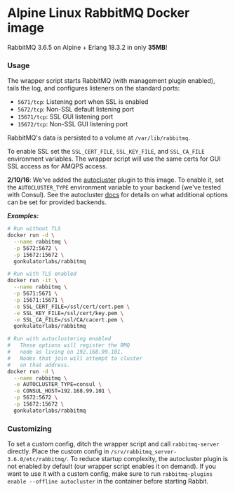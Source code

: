 # Alpine Linux RabbitMQ Docker image
RabbitMQ 3.6.5 on Alpine + Erlang 18.3.2 in only **35MB**!

### Usage
The wrapper script starts RabbitMQ (with management plugin enabled), tails the log, and configures listeners on the standard ports:
  - `5671/tcp`: Listening port when SSL is enabled
  - `5672/tcp`: Non-SSL default listening port
  - `15671/tcp`: SSL GUI listening port
  - `15672/tcp`: Non-SSL GUI listening port

RabbitMQ's data is persisted to a volume at `/var/lib/rabbitmq`.

To enable SSL set the `SSL_CERT_FILE`, `SSL_KEY_FILE`, and `SSL_CA_FILE` environment variables.  The wrapper script will use the same certs for GUI SSL access as for AMQPS access.

**2/10/16**: We've added the [autocluster](https://github.com/aweber/rabbitmq-autocluster) plugin to this image. To enable it, set the `AUTOCLUSTER_TYPE` environment variable to your backend (we've tested with Consul). See the autocluster [docs](https://github.com/aweber/rabbitmq-autocluster#configuration) for details on what additional options can be set for provided backends.

***Examples:***
```bash
# Run without TLS
docker run -d \
  --name rabbitmq \
  -p 5672:5672 \
  -p 15672:15672 \
  gonkulatorlabs/rabbitmq
```

```bash
# Run with TLS enabled
docker run -it \
  --name rabbitmq \
  -p 5671:5671 \
  -p 15671:15671 \
  -e SSL_CERT_FILE=/ssl/cert/cert.pem \
  -e SSL_KEY_FILE=/ssl/cert/key.pem \
  -e SSL_CA_FILE=/ssl/CA/cacert.pem \
  gonkulatorlabs/rabbitmq
```

```bash
# Run with autoclustering enabled
#   These options will register the RMQ
#   node as living on 192.168.99.101.
#   Nodes that join will attempt to cluster
#   on that address.
docker run -d \
  --name rabbitmq \
  -e AUTOCLUSTER_TYPE=consul \
  -e CONSUL_HOST=192.168.99.101 \
  -p 5672:5672 \
  -p 15672:15672 \
  gonkulatorlabs/rabbitmq
```

### Customizing
To set a custom config, ditch the wrapper script and call `rabbitmq-server` directly.  Place the custom config in `/srv/rabbitmq_server-3.6.0/etc/rabbitmq/`. To reduce startup complexity, the autocluster plugin is not enabled by default (our wrapper script enables it on demand). If you want to use it with a custom config, make sure to run `rabbitmq-plugins enable --offline autocluster` in the container before starting Rabbit.
